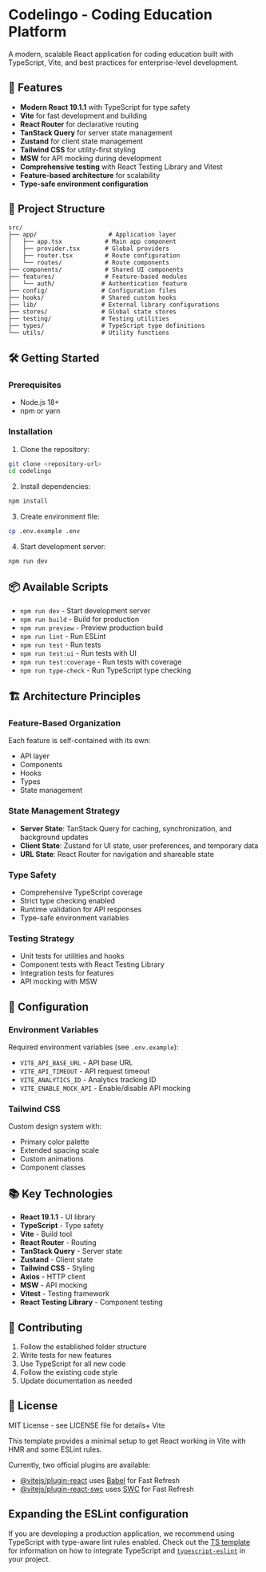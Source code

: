 # Codelingo - Coding Education Platform

A modern, scalable React application for coding education built with TypeScript, Vite, and best practices for enterprise-level development.

## 🚀 Features

- **Modern React 19.1.1** with TypeScript for type safety
- **Vite** for fast development and building
- **React Router** for declarative routing
- **TanStack Query** for server state management
- **Zustand** for client state management
- **Tailwind CSS** for utility-first styling
- **MSW** for API mocking during development
- **Comprehensive testing** with React Testing Library and Vitest
- **Feature-based architecture** for scalability
- **Type-safe environment configuration**

## 📁 Project Structure

```
src/
├── app/                    # Application layer
│   ├── app.tsx            # Main app component
│   ├── provider.tsx       # Global providers
│   ├── router.tsx         # Route configuration
│   └── routes/            # Route components
├── components/            # Shared UI components
├── features/              # Feature-based modules
│   └── auth/             # Authentication feature
├── config/               # Configuration files
├── hooks/                # Shared custom hooks
├── lib/                  # External library configurations
├── stores/               # Global state stores
├── testing/              # Testing utilities
├── types/                # TypeScript type definitions
└── utils/                # Utility functions
```

## 🛠️ Getting Started

### Prerequisites

- Node.js 18+ 
- npm or yarn

### Installation

1. Clone the repository:
```bash
git clone <repository-url>
cd codelingo
```

2. Install dependencies:
```bash
npm install
```

3. Create environment file:
```bash
cp .env.example .env
```

4. Start development server:
```bash
npm run dev
```

## 📦 Available Scripts

- `npm run dev` - Start development server
- `npm run build` - Build for production
- `npm run preview` - Preview production build
- `npm run lint` - Run ESLint
- `npm run test` - Run tests
- `npm run test:ui` - Run tests with UI
- `npm run test:coverage` - Run tests with coverage
- `npm run type-check` - Run TypeScript type checking

## 🏗️ Architecture Principles

### Feature-Based Organization
Each feature is self-contained with its own:
- API layer
- Components
- Hooks
- Types
- State management

### State Management Strategy
- **Server State**: TanStack Query for caching, synchronization, and background updates
- **Client State**: Zustand for UI state, user preferences, and temporary data
- **URL State**: React Router for navigation and shareable state

### Type Safety
- Comprehensive TypeScript coverage
- Strict type checking enabled
- Runtime validation for API responses
- Type-safe environment variables

### Testing Strategy
- Unit tests for utilities and hooks
- Component tests with React Testing Library
- Integration tests for features
- API mocking with MSW

## 🔧 Configuration

### Environment Variables

Required environment variables (see `.env.example`):

- `VITE_API_BASE_URL` - API base URL
- `VITE_API_TIMEOUT` - API request timeout
- `VITE_ANALYTICS_ID` - Analytics tracking ID
- `VITE_ENABLE_MOCK_API` - Enable/disable API mocking

### Tailwind CSS

Custom design system with:
- Primary color palette
- Extended spacing scale
- Custom animations
- Component classes

## 📚 Key Technologies

- **React 19.1.1** - UI library
- **TypeScript** - Type safety
- **Vite** - Build tool
- **React Router** - Routing
- **TanStack Query** - Server state
- **Zustand** - Client state
- **Tailwind CSS** - Styling
- **Axios** - HTTP client
- **MSW** - API mocking
- **Vitest** - Testing framework
- **React Testing Library** - Component testing

## 🤝 Contributing

1. Follow the established folder structure
2. Write tests for new features
3. Use TypeScript for all new code
4. Follow the existing code style
5. Update documentation as needed

## 📄 License

MIT License - see LICENSE file for details+ Vite

This template provides a minimal setup to get React working in Vite with HMR and some ESLint rules.

Currently, two official plugins are available:

- [@vitejs/plugin-react](https://github.com/vitejs/vite-plugin-react/blob/main/packages/plugin-react) uses [Babel](https://babeljs.io/) for Fast Refresh
- [@vitejs/plugin-react-swc](https://github.com/vitejs/vite-plugin-react/blob/main/packages/plugin-react-swc) uses [SWC](https://swc.rs/) for Fast Refresh

## Expanding the ESLint configuration

If you are developing a production application, we recommend using TypeScript with type-aware lint rules enabled. Check out the [TS template](https://github.com/vitejs/vite/tree/main/packages/create-vite/template-react-ts) for information on how to integrate TypeScript and [`typescript-eslint`](https://typescript-eslint.io) in your project.
